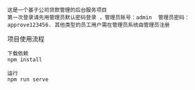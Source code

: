 ```
这是一个基于公司贷款管理的后台服务项目
第一次登录请先用管理员默认密码登录 ，管理员账号：admin  管理员密码：approve123456. 其他类型的员工用户需在管理员系统由管理员注册
```
项目使用流程
```
下载依赖
npm install
```
```
运行
npm run serve
```

